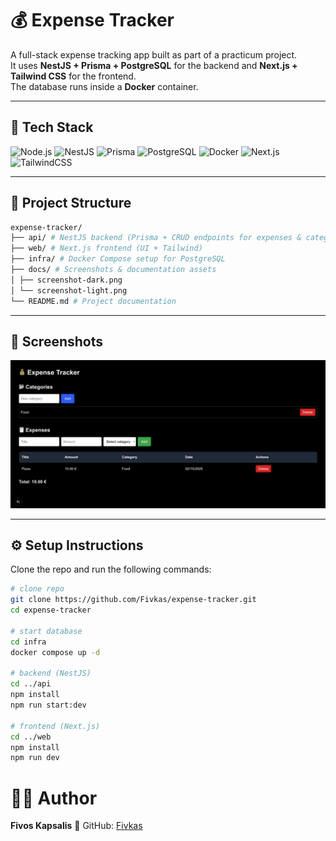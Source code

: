# 💰 Expense Tracker  
A full-stack expense tracking app built as part of a practicum project.  
It uses **NestJS + Prisma + PostgreSQL** for the backend and **Next.js + Tailwind CSS** for the frontend.  
The database runs inside a **Docker** container.

---

## 🚀 Tech Stack

![Node.js](https://img.shields.io/badge/Node.js-18.x-green?logo=node.js)
![NestJS](https://img.shields.io/badge/NestJS-Backend-red?logo=nestjs)
![Prisma](https://img.shields.io/badge/Prisma-ORM-blue?logo=prisma)
![PostgreSQL](https://img.shields.io/badge/PostgreSQL-DB-blue?logo=postgresql)
![Docker](https://img.shields.io/badge/Docker-Container-blue?logo=docker)
![Next.js](https://img.shields.io/badge/Next.js-Frontend-black?logo=next.js)
![TailwindCSS](https://img.shields.io/badge/TailwindCSS-UI-blue?logo=tailwindcss)

---

## 📂 Project Structure
```bash  
expense-tracker/
├── api/ # NestJS backend (Prisma + CRUD endpoints for expenses & categories)
├── web/ # Next.js frontend (UI + Tailwind)
├── infra/ # Docker Compose setup for PostgreSQL
├── docs/ # Screenshots & documentation assets
│ ├── screenshot-dark.png
│ └── screenshot-light.png
└── README.md # Project documentation
```

---

## 📸 Screenshots

![Screenshot](docs/screenshot.png)

---

## ⚙️ Setup Instructions  

Clone the repo and run the following commands:

```bash
# clone repo
git clone https://github.com/Fivkas/expense-tracker.git
cd expense-tracker

# start database
cd infra
docker compose up -d

# backend (NestJS)
cd ../api
npm install
npm run start:dev

# frontend (Next.js)
cd ../web
npm install
npm run dev
```

# 👨‍💻 Author

**Fivos Kapsalis**
🔗 GitHub: [Fivkas](https://github.com/Fivkas)